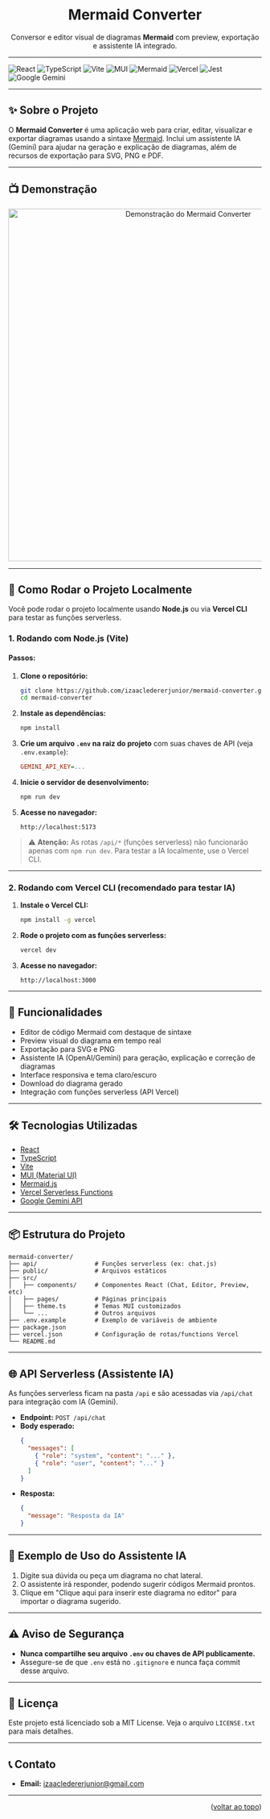 <div align="center">
  <a name="readme-top"></a>

  <h1>Mermaid Converter</h1>

  <p>
     Conversor e editor visual de diagramas <b>Mermaid</b> com preview, exportação e assistente IA integrado.
  </p>
</div>

---

<p align="center">

![React](https://img.shields.io/badge/React-18.x-blue?logo=react)
![TypeScript](https://img.shields.io/badge/TypeScript-4.x-blue?logo=typescript)
![Vite](https://img.shields.io/badge/Vite-4.x-yellow?logo=vite)
![MUI](https://img.shields.io/badge/MUI-5.x-blue?logo=mui)
![Mermaid](https://img.shields.io/badge/Mermaid-10.x-brightgreen?logo=mermaid)
![Vercel](https://img.shields.io/badge/Vercel-Serverless-black?logo=vercel)
![Jest](https://img.shields.io/badge/Jest-29.x-blue?logo=jest)
![Google Gemini](https://img.shields.io/badge/Google-Gemini-blue?logo=google)

</p>

---

## ✨ Sobre o Projeto

O **Mermaid Converter** é uma aplicação web para criar, editar, visualizar e exportar diagramas usando a sintaxe [Mermaid](https://mermaid-js.github.io/).
Inclui um assistente IA (Gemini) para ajudar na geração e explicação de diagramas, além de recursos de exportação para SVG, PNG e PDF.

---

## 📺 Demonstração

<p align="center">
  <img src="./mermaid-converter.gif" alt="Demonstração do Mermaid Converter" width="700"/>
</p>

---

## 🚀 Como Rodar o Projeto Localmente

Você pode rodar o projeto localmente usando **Node.js** ou via **Vercel CLI** para testar as funções serverless.

### 1. Rodando com Node.js (Vite)

#### Passos:

1. **Clone o repositório:**

   ```bash
   git clone https://github.com/izaacledererjunior/mermaid-converter.git
   cd mermaid-converter
   ```

2. **Instale as dependências:**

   ```bash
   npm install
   ```

3. **Crie um arquivo `.env` na raiz do projeto** com suas chaves de API (veja `.env.example`):

   ```ini
   GEMINI_API_KEY=...
   ```

4. **Inicie o servidor de desenvolvimento:**

   ```bash
   npm run dev
   ```

5. **Acesse no navegador:**

   ```
   http://localhost:5173
   ```

> ⚠️ **Atenção:** As rotas `/api/*` (funções serverless) não funcionarão apenas com `npm run dev`. Para testar a IA localmente, use o Vercel CLI.

---

### 2. Rodando com Vercel CLI (recomendado para testar IA)

1. **Instale o Vercel CLI:**

   ```bash
   npm install -g vercel
   ```

2. **Rode o projeto com as funções serverless:**

   ```bash
   vercel dev
   ```

3. **Acesse no navegador:**

   ```
   http://localhost:3000
   ```

---

## 🧠 Funcionalidades

- Editor de código Mermaid com destaque de sintaxe
- Preview visual do diagrama em tempo real
- Exportação para SVG e PNG
- Assistente IA (OpenAI/Gemini) para geração, explicação e correção de diagramas
- Interface responsiva e tema claro/escuro
- Download do diagrama gerado
- Integração com funções serverless (API Vercel)

---

## 🛠️ Tecnologias Utilizadas

- [React](https://react.dev/)
- [TypeScript](https://www.typescriptlang.org/)
- [Vite](https://vitejs.dev/)
- [MUI (Material UI)](https://mui.com/)
- [Mermaid.js](https://mermaid-js.github.io/)
- [Vercel Serverless Functions](https://vercel.com/docs/functions)
- [Google Gemini API](https://ai.google.dev/)

---

## 📦 Estrutura do Projeto

```
mermaid-converter/
├── api/                # Funções serverless (ex: chat.js)
├── public/             # Arquivos estáticos
├── src/
│   ├── components/     # Componentes React (Chat, Editor, Preview, etc)
│   ├── pages/          # Páginas principais
│   ├── theme.ts        # Temas MUI customizados
│   └── ...             # Outros arquivos
├── .env.example        # Exemplo de variáveis de ambiente
├── package.json
├── vercel.json         # Configuração de rotas/functions Vercel
└── README.md
```

---

## 🌐 API Serverless (Assistente IA)

As funções serverless ficam na pasta `/api` e são acessadas via `/api/chat` para integração com IA (Gemini).

- **Endpoint:** `POST /api/chat`
- **Body esperado:**
  ```json
  {
    "messages": [
      { "role": "system", "content": "..." },
      { "role": "user", "content": "..." }
    ]
  }
  ```
- **Resposta:**
  ```json
  {
    "message": "Resposta da IA"
  }
  ```

---

## 📝 Exemplo de Uso do Assistente IA

1. Digite sua dúvida ou peça um diagrama no chat lateral.
2. O assistente irá responder, podendo sugerir códigos Mermaid prontos.
3. Clique em "Clique aqui para inserir este diagrama no editor" para importar o diagrama sugerido.

---

## ⚠️ Aviso de Segurança

- **Nunca compartilhe seu arquivo `.env` ou chaves de API publicamente.**
- Assegure-se de que `.env` está no `.gitignore` e nunca faça commit desse arquivo.

---

## 📄 Licença

Este projeto está licenciado sob a MIT License. Veja o arquivo `LICENSE.txt` para mais detalhes.

---

## 📞 Contato

- **Email:** izaacledererjunior@gmail.com

---

<p align="right">(<a href="#readme-top">voltar ao topo</a>)</p>
